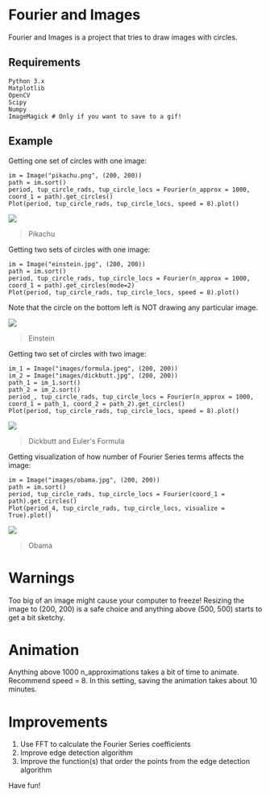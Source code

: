 # Fourier and Images

Fourier and Images is a project that tries to draw images with circles.

## Requirements
```
Python 3.x
Matplotlib
OpenCV
Scipy
Numpy
ImageMagick # Only if you want to save to a gif!
```

## Example 

Getting one set of circles with one image:
```
im = Image("pikachu.png", (200, 200))
path = im.sort()
period, tup_circle_rads, tup_circle_locs = Fourier(n_approx = 1000, coord_1 = path).get_circles()
Plot(period, tup_circle_rads, tup_circle_locs, speed = 8).plot()
```

[![](https://github.com/thinking-tower/Fourier-and-Images/blob/master/example_gifs/pikachu.gif)](https://github.com/thinking-tower/Fourier-and-Images/blob/master/example_gifs/pikachu.gif "Pikachu")

> Pikachu

Getting two sets of circles with one image:

```
im = Image("einstein.jpg", (200, 200))
path = im.sort()
period, tup_circle_rads, tup_circle_locs = Fourier(n_approx = 1000, coord_1 = path).get_circles(mode=2)
Plot(period, tup_circle_rads, tup_circle_locs, speed = 8).plot()
```
Note that the circle on the bottom left is NOT drawing any particular image.

[![](https://github.com/thinking-tower/Fourier-and-Images/blob/master/example_gifs/einstein.gif)](https://github.com/thinking-tower/Fourier-and-Images/blob/master/example_gifs/einstein.gif "Einstein")

> Einstein

Getting two set of circles with two image:
```
im_1 = Image("images/formula.jpeg", (200, 200))
im_2 = Image("images/dickbutt.jpg", (200, 200))
path_1 = im_1.sort()
path_2 = im_2.sort()
period_, tup_circle_rads, tup_circle_locs = Fourier(n_approx = 1000, coord_1 = path_1, coord_2 = path_2).get_circles()
Plot(period, tup_circle_rads, tup_circle_locs, speed = 8).plot()
```

[![](https://github.com/thinking-tower/Fourier-and-Images/blob/master/example_gifs/dickbutt_formula.gif)](https://github.com/thinking-tower/Fourier-and-Images/blob/master/example_gifs/dickbutt_formula.gif "Dickbutt and Euler's Formula")

> Dickbutt and Euler's Formula

Getting visualization of how number of Fourier Series terms affects the image:
```
im = Image("images/obama.jpg", (200, 200))
path = im.sort()
period, tup_circle_rads, tup_circle_locs = Fourier(coord_1 = path).get_circles()
Plot(period_4, tup_circle_rads, tup_circle_locs, visualize = True).plot()
```

[![](https://github.com/thinking-tower/Fourier-and-Images/blob/master/example_gifs/obama.gif)](https://github.com/thinking-tower/Fourier-and-Images/blob/master/example_gifs/obama.gif "Obama")

> Obama

# Warnings
Too big of an image might cause your computer to freeze! Resizing the image to (200, 200) is a safe choice and anything above (500, 500) starts to get a bit sketchy.

# Animation
Anything above 1000 n_approximations takes a bit of time to animate. Recommend speed = 8. In this setting, saving the animation takes about 10 minutes.

# Improvements
1) Use FFT to calculate the Fourier Series coefficients
2) Improve edge detection algorithm
3) Improve the function(s) that order the points from the edge detection algorithm

Have fun!
